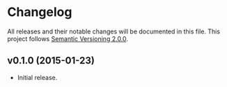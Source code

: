 # Changelog

All releases and their notable changes will be documented in this file. This project follows [Semantic Versioning 2.0.0](http://semver.org).

## v0.1.0 (2015-01-23)

- Initial release.
